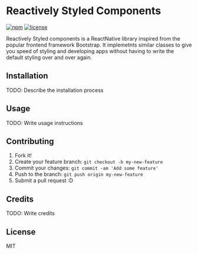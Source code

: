 # Reactively Styled Components

[![npm](https://img.shields.io/npm/v/npm.svg)]() [![license](https://img.shields.io/github/license/mashape/apistatus.svg)]()

Reactively Styled components is a ReactNative library inspired from the popular frontend framework Bootstrap. It implemetnts similar classes to give you speed of styling and developing apps without having to write the default styling over and over again.

## Installation

TODO: Describe the installation process

## Usage

TODO: Write usage instructions

## Contributing

1. Fork it!
2. Create your feature branch: `git checkout -b my-new-feature`
3. Commit your changes: `git commit -am 'Add some feature'`
4. Push to the branch: `git push origin my-new-feature`
5. Submit a pull request :D

## Credits

TODO: Write credits

## License

MIT